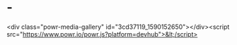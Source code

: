 # -
&lt;div class="powr-media-gallery" id="3cd37119_1590152650">&lt;/div>&lt;script src="https://www.powr.io/powr.js?platform=devhub">&lt;/script>
